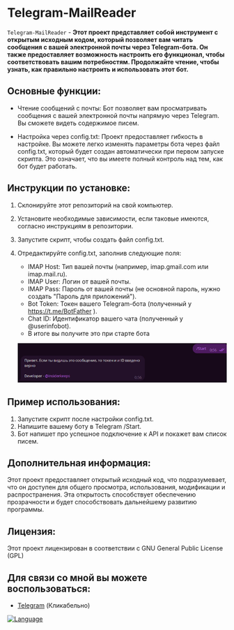 # Telegram-MailReader

`Telegram-MailReader` - **Этот проект представляет собой инструмент с открытым исходным кодом, который позволяет вам читать сообщения с вашей электронной почты через Telegram-бота. Он также предоставляет возможность настроить его функционал, чтобы соответствовать вашим потребностям. Продолжайте чтение, чтобы узнать, как правильно настроить и использовать этот бот.**

## Основные функции:

- Чтение сообщений с почты: Бот позволяет вам просматривать сообщения с вашей электронной почты напрямую через Telegram. Вы сможете видеть содержимое писем.

- Настройка через config.txt: Проект предоставляет гибкость в настройке. Вы можете легко изменять параметры бота через файл config.txt, который будет создан автоматически при первом запуске скрипта. Это означает, что вы имеете полный контроль над тем, как бот будет работать.

## Инструкции по установке:

1. Склонируйте этот репозиторий на свой компьютер.
2. Установите необходимые зависимости, если таковые имеются, согласно инструкциям в репозитории.
3. Запустите скрипт, чтобы создать файл config.txt.
4. Отредактируйте config.txt, заполнив следующие поля:

    - IMAP Host: Тип вашей почты (например, imap.gmail.com или imap.mail.ru).
    - IMAP User: Логин от вашей почты.
    - IMAP Pass: Пароль от вашей почты (не основной пароль, нужно создать "Пароль для приложений").
    - Bot Token: Токен вашего Telegram-бота (полученный у https://t.me/BotFather ).
    - Chat ID: Идентификатор вашего чата (полученный у @userinfobot).
    - В итоге вы получите это при старте бота

    ![THIS PY LOVE!](image/images.jpg)

## Пример использования:

1. Запустите скрипт после настройки config.txt.
2. Напишите вашему боту в Telegram /Start.
3. Бот напишет про успешное подключение к API и покажет вам список писем.

## Дополнительная информация:

Этот проект предоставляет открытый исходный код, что подразумевает, что он доступен для общего просмотра, использования, модификации и распространения. Эта открытость способствует обеспечению прозрачности и будет способствовать дальнейшему развитию программы.

## Лицензия:

Этот проект лицензирован в соответствии с GNU General Public License (GPL)

## Для связи со мной вы можете воспользоваться:

- [Telegram](https://t.me/insiderkeeps) (Кликабельно)

[![Language](https://img.shields.io/badge/language-python-blue.svg)](https://www.python.org/)
